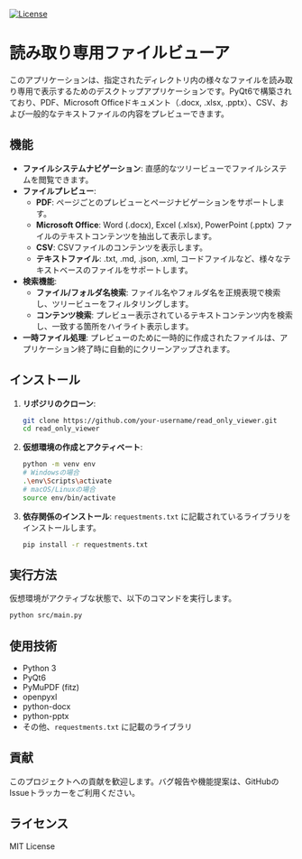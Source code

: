 [![License](https://img.shields.io/badge/license-Apache%202.0-blue.svg)](https://github.com/simonw/files-to-prompt/blob/master/LICENSE)

# 読み取り専用ファイルビューア

このアプリケーションは、指定されたディレクトリ内の様々なファイルを読み取り専用で表示するためのデスクトップアプリケーションです。PyQt6で構築されており、PDF、Microsoft Officeドキュメント（.docx, .xlsx, .pptx）、CSV、および一般的なテキストファイルの内容をプレビューできます。

## 機能

- **ファイルシステムナビゲーション**: 直感的なツリービューでファイルシステムを閲覧できます。
- **ファイルプレビュー**:
    - **PDF**: ページごとのプレビューとページナビゲーションをサポートします。
    - **Microsoft Office**: Word (.docx), Excel (.xlsx), PowerPoint (.pptx) ファイルのテキストコンテンツを抽出して表示します。
    - **CSV**: CSVファイルのコンテンツを表示します。
    - **テキストファイル**: .txt, .md, .json, .xml, コードファイルなど、様々なテキストベースのファイルをサポートします。
- **検索機能**:
    - **ファイル/フォルダ名検索**: ファイル名やフォルダ名を正規表現で検索し、ツリービューをフィルタリングします。
    - **コンテンツ検索**: プレビュー表示されているテキストコンテンツ内を検索し、一致する箇所をハイライト表示します。
- **一時ファイル処理**: プレビューのために一時的に作成されたファイルは、アプリケーション終了時に自動的にクリーンアップされます。

## インストール

1. **リポジリのクローン**:
   ```bash
   git clone https://github.com/your-username/read_only_viewer.git
   cd read_only_viewer
   ```

2. **仮想環境の作成とアクティベート**:
   ```bash
   python -m venv env
   # Windowsの場合
   .\env\Scripts\activate
   # macOS/Linuxの場合
   source env/bin/activate
   ```

3. **依存関係のインストール**:
   `requestments.txt` に記載されているライブラリをインストールします。
   ```bash
   pip install -r requestments.txt
   ```

## 実行方法

仮想環境がアクティブな状態で、以下のコマンドを実行します。

```bash
python src/main.py
```

## 使用技術

- Python 3
- PyQt6
- PyMuPDF (fitz)
- openpyxl
- python-docx
- python-pptx
- その他、`requestments.txt` に記載のライブラリ

## 貢献

このプロジェクトへの貢献を歓迎します。バグ報告や機能提案は、GitHubのIssueトラッカーをご利用ください。

## ライセンス

MIT License
